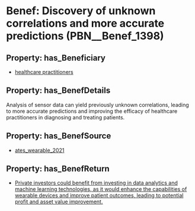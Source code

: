# Benef: __Discovery of unknown correlations and more accurate predictions__ (PBN__Benef_1398)

## Property: has_Beneficiary

* [healthcare practitioners](../Stakeholder/PBN__Stakeholder_544)

## Property: has_BenefDetails

Analysis of sensor data can yield previously unknown correlations, leading to more accurate predictions and improving the efficacy of healthcare practitioners in diagnosing and treating patients.

## Property: has_BenefSource

* [ates_wearable_2021](../Article/PBN__Article_296)

## Property: has_BenefReturn

* [Private investors could benefit from investing in data analytics and machine learning technologies, as it would enhance the capabilities of wearable devices and improve patient outcomes, leading to potential profit and asset value improvement.](../BenefReturn/PBN__BenefReturn_1586)


